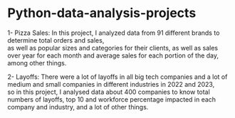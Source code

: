 # Python-data-analysis-projects
1- Pizza Sales: In this project, I analyzed data from 91 different brands to determine total orders and sales,
<br />
as well as popular sizes and categories for their clients, as well as sales over year for each month and average sales for each portion of the day, among other things. 
<br />

2- Layoffs: There were a lot of layoffs in all big tech companies and a lot of medium and small companies in different industries in 2022 and 2023,
<br />
so in this project, I analysed data about 400 companies to know total numbers of layoffs, top 10 and workforce percentage impacted in each company and industry, and a lot of other things.
<br />
